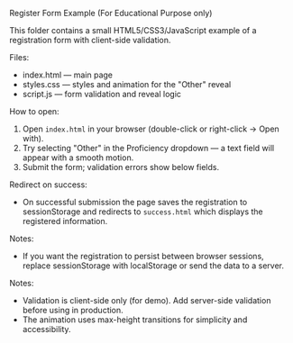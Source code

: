 Register Form Example (For Educational Purpose only)

This folder contains a small HTML5/CSS3/JavaScript example of a registration form with client-side validation.

Files:
- index.html — main page
- styles.css — styles and animation for the "Other" reveal
- script.js — form validation and reveal logic

How to open:
1. Open `index.html` in your browser (double-click or right-click -> Open with).
2. Try selecting "Other" in the Proficiency dropdown — a text field will appear with a smooth motion.
3. Submit the form; validation errors show below fields.

Redirect on success:
- On successful submission the page saves the registration to sessionStorage and redirects to `success.html` which displays the registered information.

Notes:
- If you want the registration to persist between browser sessions, replace sessionStorage with localStorage or send the data to a server.

Notes:
- Validation is client-side only (for demo). Add server-side validation before using in production.
- The animation uses max-height transitions for simplicity and accessibility.
